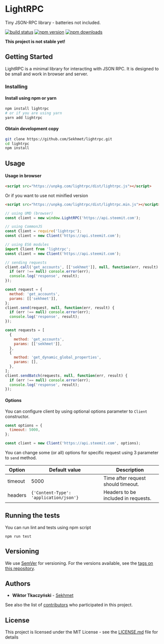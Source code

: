 # LightRPC

Tiny JSON-RPC library - batteries not included.

[![build status](https://img.shields.io/travis/Sekhmet/lightrpc/master.svg?style=flat-square)](https://travis-ci.org/Sekhmet/lightrpc)
[![npm version](https://img.shields.io/npm/v/lightrpc.svg?style=flat-square)](https://www.npmjs.com/package/lightrpc)
[![npm downloads](https://img.shields.io/npm/dm/lightrpc.svg?style=flat-square)](https://www.npmjs.com/package/lightrpc)

**This project is not stable yet!**

## Getting Started

LightRPC is a minimal library for interacting with JSON RPC.
It is designed to be small and work in browser and server.

### Installing

#### Install using npm or yarn

```bash
npm install lightrpc
# or if you are using yarn
yarn add lightrpc
```

#### Obtain development copy

```bash
git clone https://github.com/Sekhmet/lightrpc.git
cd lightrpc
npm install
```

## Usage

#### Usage in browser

```html
<script src="https://unpkg.com/lightrpc/dist/lightrpc.js"></script>
```

Or if you want to use not minified version

```html
<script src="https://unpkg.com/lightrpc/dist/lightrpc.min.js"></script>
```

```js
// using UMD (browser)
const client = new window.LightRPC('https://api.steemit.com');

// using CommonJS
const Client = require('lightrpc');
const client = new Client('https://api.steemit.com');

// using ES6 modules
import Client from 'lightrpc';
const client = new Client('https://api.steemit.com');

// sending requests
client.call('get_accounts', [['sekhmet']], null, function(err, result) {
  if (err !== null) console.error(err);
  console.log('response', result);
});

const request = {
  method: 'get_accounts',
  params: [['sekhmet']],
};
client.send(request, null, function(err, result) {
  if (err !== null) console.error(err);
  console.log('response', result);
});

const requests = [
  {
    method: 'get_accounts',
    params: [['sekhmet']],
  },
  {
    method: 'get_dynamic_global_properties',
    params: [],
  },
];
client.sendBatch(requests, null, function(err, result) {
  if (err !== null) console.error(err);
  console.log('response', result);
});
```

#### Options

You can configure client by using optional options parameter to `Client` constructor.

```js
const options = {
  timeout: 5000,
};

const client = new Client('https://api.steemit.com', options);
```

You can change some (or all) options for specific request using 3 parameter to `send` method.

| Option  | Default value                          | Description                         |
| ------- | -------------------------------------- | ----------------------------------- |
| timeout | 5000                                   | Time after request should timeout.  |
| headers | `{'Content-Type': 'application/json'}` | Headers to be included in requests. |

## Running the tests

You can run lint and tests using npm script

```
npm run test
```

## Versioning

We use [SemVer](http://semver.org/) for versioning. For the versions available, see the [tags on this repository](https://github.com/Sekhmet/lightrpc).

## Authors

- **Wiktor Tkaczyński** - [Sekhmet](https://github.com/Sekhmet)

See also the list of [contributors](https://github.com/Sekhmet/lightrpc/contributors) who participated in this project.

## License

This project is licensed under the MIT License - see the [LICENSE.md](LICENSE.md) file for details
